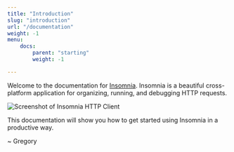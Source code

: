 ```yaml
---
title: "Introduction"
slug: "introduction"
url: "/documentation"
weight: -1
menu:
    docs:
        parent: "starting"
        weight: -1

---
```


Welcome to the documentation for [Insomnia](http://insomnia.rest).
Insomnia is a beautiful cross-platform application for organizing, running, and
debugging HTTP requests.

![Screenshot of Insomnia HTTP Client](/images/docs/promo.png)

This documentation will show you how to get started using Insomnia in a
productive way. 

~ Gregory
